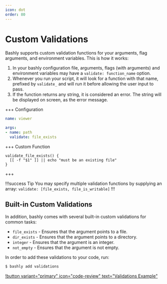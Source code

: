 ```yaml
---
icon: dot
order: 80
---
```


# Custom Validations

Bashly supports custom validation functions for your arguments, flag
arguments, and environment variables. This is how it works:

1. In your bashly configuration file, arguments, flags (with arguments) and
   environment variables may have a `validate: function_name` option.
2. Whenever you run your script, it will look for a function with that name,
   prefixed by `validate_` and will run it before allowing the user
   input to pass.
3. If the function returns any string, it is considered an error. The
   string will be displayed on screen, as the error message.

+++ Configuration

```yaml bashly.yml
name: viewer

args:
- name: path
  validate: file_exists
```

+++ Custom Function

```shell src/lib/validate_file_exists.sh
validate_file_exists() {
  [[ -f "$1" ]] || echo "must be an existing file"
}
```

+++

!!!success Tip
You may specify multiple validation functions by supplying an array: 
`validate: [file_exists, file_is_writable]`
!!!


## Built-in Custom Validations

In addition, bashly comes with several built-in custom validations for common
tasks:

- `file_exists` - Ensures that the argument points to a file.
- `dir_exists` - Ensures that the argument points to a directory.
- `integer` - Ensures that the argument is an integer.
- `not_empty` - Ensures that the argument is not empty.

In order to add these validations to your code, run:

```bash
$ bashly add validations
```

[!button variant="primary" icon="code-review" text="Validations Example"](https://github.com/bashly-framework/bashly/tree/master/examples/validations#readme)
